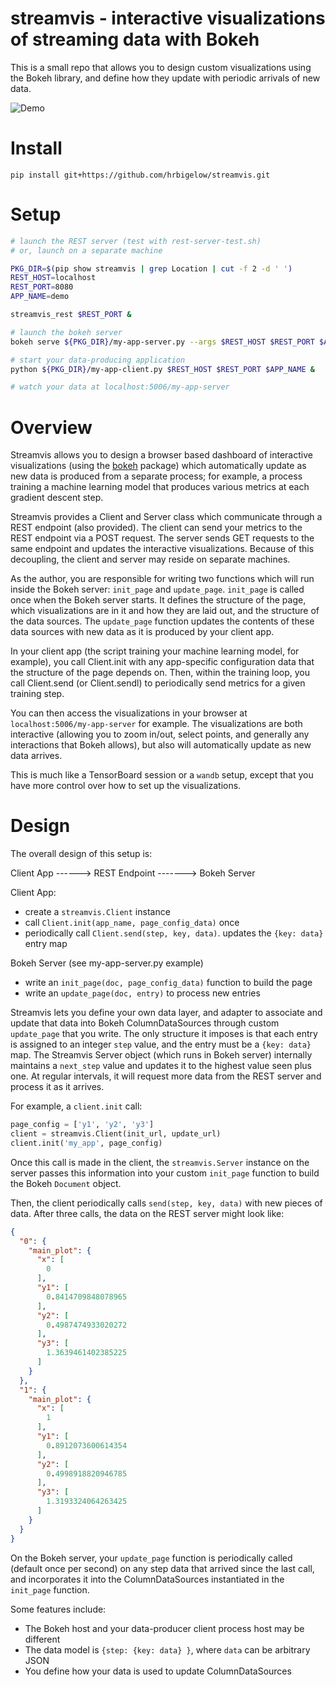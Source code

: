 # streamvis - interactive visualizations of streaming data with Bokeh

This is a small repo that allows you to design custom visualizations using the Bokeh
library, and define how they update with periodic arrivals of new data.

![Demo](data/demo.gif)

# Install

    pip install git+https://github.com/hrbigelow/streamvis.git

# Setup

```bash
# launch the REST server (test with rest-server-test.sh)
# or, launch on a separate machine

PKG_DIR=$(pip show streamvis | grep Location | cut -f 2 -d ' ')
REST_HOST=localhost
REST_PORT=8080
APP_NAME=demo

streamvis_rest $REST_PORT &

# launch the bokeh server
bokeh serve ${PKG_DIR}/my-app-server.py --args $REST_HOST $REST_PORT $APP_NAME &

# start your data-producing application
python ${PKG_DIR}/my-app-client.py $REST_HOST $REST_PORT $APP_NAME &

# watch your data at localhost:5006/my-app-server
```

# Overview

Streamvis allows you to design a browser based dashboard of interactive
visualizations (using the [bokeh](https://github.com/bokeh/bokeh) package) which
automatically update as new data is produced from a separate process; for example, a
process training a machine learning model that produces various metrics at each
gradient descent step.

Streamvis provides a Client and Server class which communicate through a REST
endpoint (also provided).  The client can send your metrics to the REST endpoint via
a POST request.  The server sends GET requests to the same endpoint and updates the
interactive visualizations.  Because of this decoupling, the client and server may
reside on separate machines.

As the author, you are responsible for writing two functions which will run inside
the Bokeh server: `init_page` and `update_page`.  `init_page` is called once when the
Bokeh server starts.  It defines the structure of the page, which visualizations are
in it and how they are laid out, and the structure of the data sources.  The
`update_page` function updates the contents of these data sources with new data as
it is produced by your client app.

In your client app (the script training your machine learning model, for example),
you call Client.init with any app-specific configuration data that the structure of
the page depends on.  Then, within the training loop, you call Client.send (or
Client.sendl) to periodically send metrics for a given training step.

You can then access the visualizations in your browser at
`localhost:5006/my-app-server` for example.  The visualizations are both interactive
(allowing you to zoom in/out, select points, and generally any interactions that
Bokeh allows), but also will automatically update as new data arrives.

This is much like a TensorBoard session or a `wandb` setup, except that you have more
control over how to set up the visualizations.

# Design

The overall design of this setup is:

Client App ------> REST Endpoint -------> Bokeh Server

Client App:
  - create a `streamvis.Client` instance
  - call `Client.init(app_name, page_config_data)` once
  - periodically call `Client.send(step, key, data)`. updates the `{key: data}` entry map

Bokeh Server (see my-app-server.py example)
  - write an `init_page(doc, page_config_data)` function to build the page
  - write an `update_page(doc, entry)` to process new entries


Streamvis lets you define your own data layer, and adapter to associate and update
that data into Bokeh ColumnDataSources through custom `update_page` that you write.
The only structure it imposes is that each entry is assigned to an integer `step`
value, and the entry must be a `{key: data}` map.  The Streamvis Server object (which
runs in Bokeh server) internally maintains a `next_step` value and updates it to the
highest value seen plus one.  At regular intervals, it will request more data from
the REST server and process it as it arrives.

For example, a `client.init` call:

```python
page_config = ['y1', 'y2', 'y3']
client = streamvis.Client(init_url, update_url)
client.init('my_app', page_config) 
```

Once this call is made in the client, the `streamvis.Server` instance on the server
passes this information into your custom `init_page` function to build the Bokeh
`Document` object.

Then, the client periodically calls `send(step, key, data)` with new pieces of data.
After three calls, the data on the REST server might look like:

```json
{
  "0": {
    "main_plot": {
      "x": [
        0
      ],
      "y1": [
        0.8414709848078965
      ],
      "y2": [
        0.4987474933020272
      ],
      "y3": [
        1.3639461402385225
      ]
    }
  },
  "1": {
    "main_plot": {
      "x": [
        1
      ],
      "y1": [
        0.8912073600614354
      ],
      "y2": [
        0.4998918820946785
      ],
      "y3": [
        1.3193324064263425
      ]
    }
  }
}
```

On the Bokeh server, your `update_page` function is periodically called (default once
per second) on any step data that arrived since the last call, and incorporates it
into the ColumnDataSources instantiated in the `init_page` function.

Some features include:

* The Bokeh host and your data-producer client process host may be different
* The data model is `{step: {key: data} }`, where `data` can be arbitrary JSON
* You define how your data is used to update ColumnDataSources


